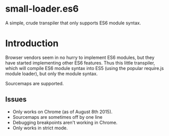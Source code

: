 # small-loader.es6
A simple, crude transpiler that only supports ES6 module syntax.

# Introduction
Browser vendors seem in no hurry to implement ES6 modules, but they have started implementing other 
ES6 features.  Thus this little transpiler, which will compile ES6 module syntax into ES5 (using the
popular require.js module loader), but only the module syntax.

Sourcemaps are supported.

## Issues
* Only works on Chrome (as of August 8th 2015).
* Sourcemaps are sometimes off by one line
* Debugging breakpoints aren't working in Chrome.
* Only works in strict mode.
